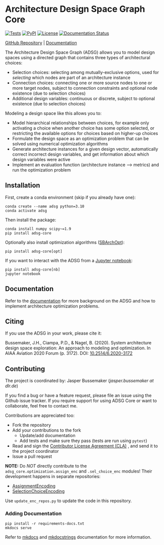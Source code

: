 # Architecture Design Space Graph Core

[![Tests](https://github.com/jbussemaker/adsg-core/workflows/Tests/badge.svg)](https://github.com/jbussemaker/adsg-core/actions/workflows/tests.yml?query=workflow%3ATests)
[![PyPI](https://img.shields.io/pypi/v/adsg-core.svg)](https://pypi.org/project/adsg-core)
[![License](https://img.shields.io/badge/license-MIT-green.svg)](LICENSE)
[![Documentation Status](https://readthedocs.org/projects/adsg-core/badge/?version=latest)](https://adsg-core.readthedocs.io/en/latest/?badge=latest)

[GitHub Repository](https://github.com/jbussemaker/adsg-core) |
[Documentation](https://adsg-core.readthedocs.io/)

The Architecture Design Space Graph (ADSG) allows you to model design spaces using a directed graph that contains three
types of architectural choices:

- Selection choices: selecting among mutually-exclusive options, used for *selecting* which nodes are part of an
  architecture instance
- Connection choices: connecting one or more source nodes to one or more target nodes, subject to connection constraints
  and optional node existence (due to selection choices)
- Additional design variables: continuous or discrete, subject to optional existence (due to selection choices)

Modeling a design space like this allows you to:

- Model hierarchical relationships between choices, for example only activating a choice when another choice has some
  option selected, or restricting the available options for choices based on higher-up choices
- Formulate the design space as an optimization problem that can be solved using numerical optimization algorithms
- Generate architecture instances for a given design vector, automatically correct incorrect design variables, and get
  information about which design variables were active
- Implement an evaluation function (architecture instance --> metrics) and run the optimization problem

## Installation

First, create a conda environment (skip if you already have one):
```
conda create --name adsg python=3.10
conda activate adsg
```

Then install the package:
```
conda install numpy scipy~=1.9
pip install adsg-core
```

Optionally also install optimization algorithms ([SBArchOpt](sbarchopt.readthedocs.io/)):
```
pip install adsg-core[opt]
```

If you want to interact with the ADSG from a [Jupyter notebook](https://jupyter.org/):
```
pip install adsg-core[nb]
jupyter notebook
```

## Documentation

Refer to the [documentation](https://adsg-core.readthedocs.io/) for more background on the ADSG
and how to implement architecture optimization problems.

## Citing

If you use the ADSG in your work, please cite it:

Bussemaker, J.H., Ciampa, P.D., & Nagel, B. (2020). System architecture design space exploration: An approach to
modeling and optimization. In AIAA Aviation 2020 Forum (p. 3172).
DOI: [10.2514/6.2020-3172](https://doi.org/10.2514/6.2020-3172)

## Contributing

The project is coordinated by: Jasper Bussemaker (*jasper.bussemaker at dlr.de*)

If you find a bug or have a feature request, please file an issue using the Github issue tracker.
If you require support for using ADSG Core or want to collaborate, feel free to contact me.

Contributions are appreciated too:
- Fork the repository
- Add your contributions to the fork
  - Update/add documentation
  - Add tests and make sure they pass (tests are run using `pytest`)
- Read and sign the [Contributor License Agreement (CLA)](https://github.com/jbussemaker/adsg-core/blob/main/ADSG%20Core%20DLR%20Individual%20Contributor%20License%20Agreement.docx)
  , and send it to the project coordinator
- Issue a pull request

**NOTE:** Do *NOT* directly contribute to the `adsg_core.optimization.assign_enc` and `.sel_choice_enc` modules!
Their development happens in separate repositories:
- [AssignmentEncoding](https://github.com/jbussemaker/AssignmentEncoding)
- [SelectionChoiceEncoding](https://github.com/jbussemaker/SelectionChoiceEncoding)

Use `update_enc_repos.py` to update the code in this repository.

### Adding Documentation

```
pip install -r requirements-docs.txt
mkdocs serve
```

Refer to [mkdocs](https://www.mkdocs.org/) and [mkdocstrings](https://mkdocstrings.github.io/) documentation
for more information.
